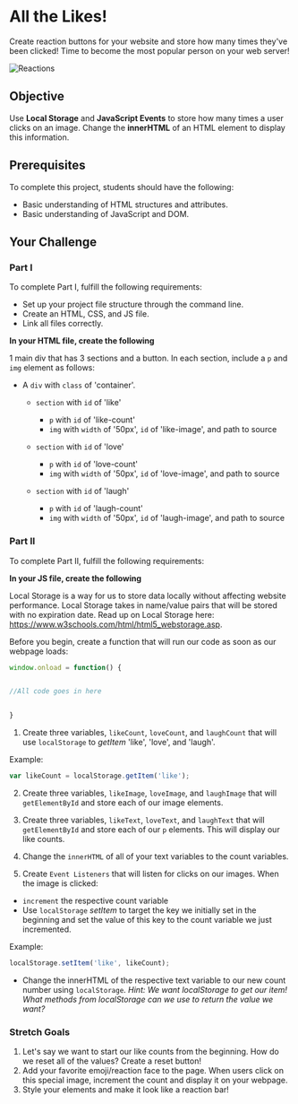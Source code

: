 # All the Likes!

Create reaction buttons for your website and store how many times they've been clicked! Time to become the most popular person on your web server!

![Reactions](https://github.com/junior-devleague/all-the-likes/blob/master/assets/reactions.png)

## Objective

Use **Local Storage** and **JavaScript Events** to store how many times a user clicks on an image. Change the **innerHTML** of an HTML element to display this information.

## Prerequisites

To complete this project, students should have the following:
* Basic understanding of HTML structures and attributes.
* Basic understanding of JavaScript and DOM.

## Your Challenge

### Part I

To complete Part I, fulfill the following requirements:
* Set up your project file structure through the command line.
* Create an HTML, CSS, and JS file.
* Link all files correctly.

**In your HTML file, create the following**

1 main div that has 3 sections and a button. In each section, include a ```p``` and ```img``` element as follows:

* A ```div``` with ```class``` of 'container'.
  - ```section``` with ```id``` of 'like'
    - ```p``` with ```id``` of 'like-count'
    - ```img``` with ```width``` of '50px', ```id``` of 'like-image', and path to source

  - ```section``` with ```id``` of 'love'
    - ```p``` with ```id``` of 'love-count'
    - ```img``` with ```width``` of '50px', ```id``` of 'love-image', and path to source

  - ```section``` with ```id``` of 'laugh'
    - ```p``` with ```id``` of 'laugh-count'
    - ```img``` with ```width``` of '50px', ```id``` of 'laugh-image', and path to source

### Part II

To complete Part II, fulfill the following requirements:

**In your JS file, create the following**

Local Storage is a way for us to store data locally without affecting website performance. Local Storage takes in name/value pairs that will be stored with no expiration date. Read up on Local Storage here: https://www.w3schools.com/html/html5_webstorage.asp.

Before you begin, create a function that will run our code as soon as our webpage loads:

```JavaScript
window.onload = function() {


//All code goes in here


}
```

1. Create three variables, ```likeCount```, ```loveCount```, and ```laughCount``` that will use ```localStorage``` to *getItem* 'like', 'love', and 'laugh'.

Example:
```JavaScript
var likeCount = localStorage.getItem('like');
```

2. Create three variables, ```likeImage```, ```loveImage```, and ```laughImage``` that will ```getElementById``` and store each of our image elements.

3. Create three variables, ```likeText```, ```loveText```, and ```laughText``` that will ```getElementById``` and store each of our ```p``` elements. This will display our like counts.  

4. Change the ```innerHTML``` of all of your text variables to the count variables.

5. Create ```Event Listeners``` that will listen for clicks on our images. When the image is clicked:
- ```increment``` the respective count variable
- Use ```localStorage``` *setItem* to target the key we initially set in the beginning and set the value of this key to the count variable we just incremented.

Example:
```JavaScript
localStorage.setItem('like', likeCount);
```

- Change the innerHTML of the respective text variable to our new count number using ```localStorage```. *Hint: We want localStorage to get our item! What methods from localStorage can we use to return the value we want?*

### Stretch Goals
1. Let's say we want to start our like counts from the beginning. How do we reset all of the values? Create a reset button!
2. Add your favorite emoji/reaction face to the page. When users click on this special image, increment the count and display it on your webpage.  
3. Style your elements and make it look like a reaction bar!
